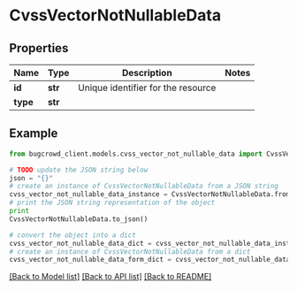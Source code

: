 # CvssVectorNotNullableData


## Properties

Name | Type | Description | Notes
------------ | ------------- | ------------- | -------------
**id** | **str** | Unique identifier for the resource | 
**type** | **str** |  | 

## Example

```python
from bugcrowd_client.models.cvss_vector_not_nullable_data import CvssVectorNotNullableData

# TODO update the JSON string below
json = "{}"
# create an instance of CvssVectorNotNullableData from a JSON string
cvss_vector_not_nullable_data_instance = CvssVectorNotNullableData.from_json(json)
# print the JSON string representation of the object
print
CvssVectorNotNullableData.to_json()

# convert the object into a dict
cvss_vector_not_nullable_data_dict = cvss_vector_not_nullable_data_instance.to_dict()
# create an instance of CvssVectorNotNullableData from a dict
cvss_vector_not_nullable_data_form_dict = cvss_vector_not_nullable_data.from_dict(cvss_vector_not_nullable_data_dict)
```
[[Back to Model list]](../README.md#documentation-for-models) [[Back to API list]](../README.md#documentation-for-api-endpoints) [[Back to README]](../README.md)


